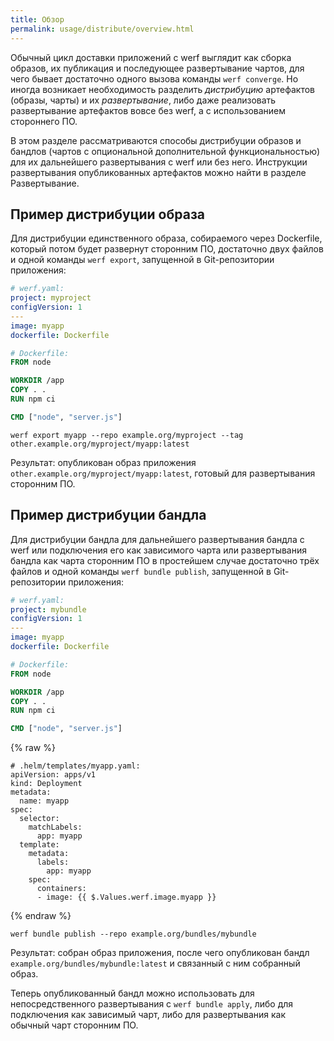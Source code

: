 ```yaml
---
title: Обзор
permalink: usage/distribute/overview.html
---
```


Обычный цикл доставки приложений с werf выглядит как сборка образов, их публикация и последующее развертывание чартов, для чего бывает достаточно одного вызова команды `werf converge`. Но иногда возникает необходимость разделить *дистрибуцию* артефактов (образы, чарты) и их *развертывание*, либо даже реализовать развертывание артефактов вовсе без werf, а с использованием стороннего ПО.

В этом разделе рассматриваются способы дистрибуции образов и бандлов (чартов с опциональной дополнительной функциональностью) для их дальнейшего развертывания с werf или без него. Инструкции развертывания опубликованных артефактов можно найти в разделе Развертывание.

## Пример дистрибуции образа

Для дистрибуции единственного образа, собираемого через Dockerfile, который потом будет развернут сторонним ПО, достаточно двух файлов и одной команды `werf export`, запущенной в Git-репозитории приложения:

```yaml
# werf.yaml:
project: myproject
configVersion: 1
---
image: myapp
dockerfile: Dockerfile
```

```dockerfile
# Dockerfile:
FROM node

WORKDIR /app
COPY . .
RUN npm ci

CMD ["node", "server.js"]
```

```shell
werf export myapp --repo example.org/myproject --tag other.example.org/myproject/myapp:latest
```

Результат: опубликован образ приложения `other.example.org/myproject/myapp:latest`, готовый для развертывания сторонним ПО.

## Пример дистрибуции бандла

Для дистрибуции бандла для дальнейшего развертывания бандла с werf или подключения его как зависимого чарта или развертывания бандла как чарта сторонним ПО в простейшем случае достаточно трёх файлов и одной команды `werf bundle publish`, запущенной в Git-репозитории приложения:

```yaml
# werf.yaml:
project: mybundle
configVersion: 1
---
image: myapp
dockerfile: Dockerfile
```

```dockerfile
# Dockerfile:
FROM node

WORKDIR /app
COPY . .
RUN npm ci

CMD ["node", "server.js"]
```

{% raw %}

```
# .helm/templates/myapp.yaml:
apiVersion: apps/v1
kind: Deployment
metadata:
  name: myapp
spec:
  selector:
    matchLabels:
      app: myapp
  template:
    metadata:
      labels:
        app: myapp
    spec:
      containers:
      - image: {{ $.Values.werf.image.myapp }}
```

{% endraw %}

```shell
werf bundle publish --repo example.org/bundles/mybundle
```

Результат: собран образ приложения, после чего опубликован бандл `example.org/bundles/mybundle:latest` и связанный с ним собранный образ.

Теперь опубликованный бандл можно использовать для непосредственного развертывания с `werf bundle apply`, либо для подключения как зависимый чарт, либо для развертывания как обычный чарт сторонним ПО.
